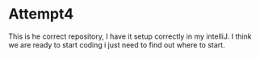 # Attempt4
This is he correct repository, I have it setup correctly in my intelliJ. I think we are ready to start coding i just need to find out where to start.
